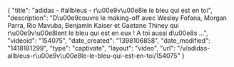 {
    "title": "adidas - #allbleus - r\u00e9v\u00e8le le bleu qui est en toi",
    "description": "D\u00e9couvre le making-off avec Wesley Fofana, Morgan Parra, Rio Mavuba, Benjamin Kaiser et Gaetane Thiney qui r\u00e9v\u00e8lent le bleu qui est en eux ! A toi aussi d\u00e8s ...",
    "videoid": "154075",
    "date_created": "1398106858",
    "date_modified": "1418181299",
    "type": "captivate",
    "layout": "video",
    "url": "\/v\/adidas-allbleus-r\u00e9v\u00e8le-le-bleu-qui-est-en-toi\/154075"
}